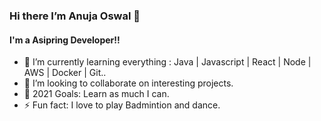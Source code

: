 ### Hi there I’m Anuja Oswal 👋

<!--
**AnujaOswal/AnujaOswal** is a ✨ _special_ ✨ repository because its `README.md` (this file) appears on your GitHub profile.

Here are some ideas to get you started:
-->
#### I'm a Asipring Developer!!

- 🌱 I’m currently learning everything : Java | Javascript | React | Node | AWS | Docker | Git..
- 👯 I’m looking to collaborate on interesting projects.
- 🥅 2021 Goals: Learn as much I can.
- ⚡ Fun fact: I love to play Badmintion and dance.
